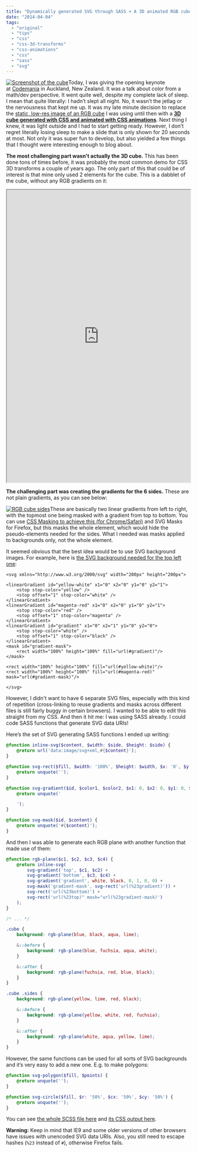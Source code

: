```yaml
---
title: "Dynamically generated SVG through SASS + A 3D animated RGB cube!"
date: "2014-04-04"
tags:
  - "original"
  - "tips"
  - "css"
  - "css-3d-transforms"
  - "css-animations"
  - "css"
  - "sass"
  - "svg"
---
```


[![Screenshot of the cube](images/cube-screenshot.png)](https://projects.verou.me/chroma-zone/rgb-cube.html)Today, I was giving the opening keynote at [Codemania](http://codemania.co.nz/) in Auckland, New Zealand. It was a talk about color from a math/dev perspective. It went quite well, despite my complete lack of sleep. I mean that quite literally: I hadn’t slept all night. No, it wasn’t the jetlag or the nervousness that kept me up. It was my late minute decision to replace the [static, low-res image of an RGB cube](https://projects.verou.me/chroma-zone/img/rgb-cube.jpg) I was using until then with a **[3D cube generated with CSS and animated with CSS animations](https://projects.verou.me/chroma-zone/rgb-cube.html)**. Next thing I knew, it was light outside and I had to start getting ready. However, I don’t regret literally losing sleep to make a slide that is only shown for 20 seconds at most. Not only it was super fun to develop, but also yielded a few things that I thought were interesting enough to blog about.

**The most challenging part wasn't actually the 3D cube.** This has been done tons of times before, it was probably the most common demo for CSS 3D transforms a couple of years ago. The only part of this that could be of interest is that mine only used 2 elements for the cube. This is a dabblet of the cube, without any RGB gradients on it:

<iframe src="https://dabblet.com/gist/9594360" height="800" width="100%"></iframe>

**The challenging part was creating the gradients for the 6 sides.** These are not plain gradients, as you can see below:

[![RGB cube sides](images/gradients.png)](images/gradients.png)These are basically two linear gradients from left to right, with the topmost one being masked with a gradient from top to bottom. You can use [CSS Masking to achieve this (for Chrome/Safari)](https://dabblet.com/gist/9201622) and SVG Masks for Firefox, but this masks the whole element, which would hide the pseudo-elements needed for the sides. What I needed was masks applied to backgrounds only, not the whole element.

It seemed obvious that the best idea would be to use SVG background images. For example, here is [the SVG background needed for the top left one](https://dabblet.com/gist/9964928):

```markup
<svg xmlns="http://www.w3.org/2000/svg" width="200px" height="200px">

<linearGradient id="yellow-white" x1="0" x2="0" y1="0" y2="1">
	<stop stop-color="yellow" />
	<stop offset="1" stop-color="white" />
</linearGradient>
<linearGradient id="magenta-red" x1="0" x2="0" y1="0" y2="1">
	<stop stop-color="red" />
	<stop offset="1" stop-color="magenta" />
</linearGradient>
<linearGradient id="gradient" x1="0" x2="1" y1="0" y2="0">
	<stop stop-color="white" />
	<stop offset="1" stop-color="black" />
</linearGradient>
<mask id="gradient-mask">
	<rect width="100%" height="100%" fill="url(#gradient)"/>
</mask>

<rect width="100%" height="100%" fill="url(#yellow-white)"/>
<rect width="100%" height="100%" fill="url(#magenta-red)" mask="url(#gradient-mask)"/>

</svg>
```

However, I didn't want to have 6 separate SVG files, especially with this kind of repetition (cross-linking to reuse gradients and masks across different files is still fairly buggy in certain browsers). I wanted to be able to edit this straight from my CSS. And then it hit me: I was using SASS already. I could code SASS functions that generate SVG data URIs!

Here’s the set of SVG generating SASS functions I ended up writing:

```scss
@function inline-svg($content, $width: $side, $height: $side) {
	@return url('data:image/svg+xml,#{$content}');
}

@function svg-rect($fill, $width: '100%', $height: $width, $x: '0', $y: '0') {
	@return unquote('');
}

@function svg-gradient($id, $color1, $color2, $x1: 0, $x2: 0, $y1: 0, $y2: 1) {
	@return unquote('

	');
}

@function svg-mask($id, $content) {
	@return unquote('#{$content}');
}
```

And then I was able to generate each RGB plane with another function that made use of them:

```scss
@function rgb-plane($c1, $c2, $c3, $c4) {
	@return inline-svg(
		svg-gradient('top', $c1, $c2) +
		svg-gradient('bottom', $c3, $c4) +
		svg-gradient('gradient', white, black, 0, 1, 0, 0) +
		svg-mask('gradient-mask', svg-rect('url(%23gradient)')) +
		svg-rect('url(%23bottom)') +
		svg-rect('url(%23top)" mask="url(%23gradient-mask)')
	);
}

/* ... */

.cube {
	background: rgb-plane(blue, black, aqua, lime);

	&::before {
		background: rgb-plane(blue, fuchsia, aqua, white);
	}

	&::after {
		background: rgb-plane(fuchsia, red, blue, black);
	}
}

.cube .sides {
	background: rgb-plane(yellow, lime, red, black);

	&::before {
		background: rgb-plane(yellow, white, red, fuchsia);
	}

	&::after {
		background: rgb-plane(white, aqua, yellow, lime);
	}
}
```

However, the same functions can be used for all sorts of SVG backgrounds and it’s very easy to add a new one. E.g. to make polygons:

```scss
@function svg-polygon($fill, $points) {
	@return unquote('');
}

@function svg-circle($fill, $r: '50%', $cx: '50%', $cy: '50%') {
	@return unquote('');
}
```

You can see [the whole SCSS file here](https://projects.verou.me/chroma-zone/rgb-cube.scss) and [its CSS output here](https://projects.verou.me/chroma-zone/rgb-cube.css).

**Warning:** Keep in mind that IE9 and some older versions of other browsers have issues with unencoded SVG data URIs. Also, you still need to escape hashes (`%23` instead of `#`), otherwise Firefox fails.
